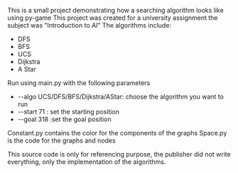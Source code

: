 This is a small project demonstrating how a searching algorithm looks like using py-game
This project was created for a university assignment the subject was "Introduction to AI"
The algorithms include:
- DFS
- BFS
- UCS
- Dijkstra
- A Star

Run using main.py with the following parameters
- --algo UCS/DFS/BFS/Dijkstra/AStar: choose the algorithm you want to run
- --start 71 : set the starting position
- --goal 318 :set the goal position

Constant.py contains the color for the components of the graphs
Space.py is the code for the graphs and nodes

This source code is only for referencing purpose, the publisher did not write everything, only the implementation of the algorithms.
